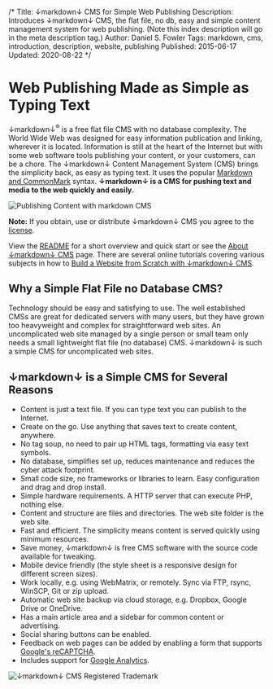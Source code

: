 /*
Title: ↓markdown↓ CMS for Simple Web Publishing
Description: Introduces ↓markdown↓ CMS, the flat file, no db, easy and simple content management system for web publishing. (Note this index description will go in the meta description tag.)
Author: Daniel S. Fowler
Tags: markdown, cms, introduction, description, website, publishing
Published: 2015-06-17
Updated: 2020-08-22
*/

# Web Publishing Made as Simple as Typing Text

↓markdown↓<sup>&reg;</sup> is a free flat file CMS with no database complexity. The World Wide Web was designed for easy information publication and linking, wherever it is located. Information is still at the heart of the Internet but with some web software tools publishing your content, or your customers, can be a chore. The ↓markdown↓ Content Management System (CMS) brings the simplicity back, as easy as typing text. It uses the popular [Markdown and CommonMark](http://commonmark.org/ "CommonMark Home") syntax. **↓markdown↓ is a CMS for pushing text and media to the web quickly and easily.**

![Publishing Content with markdown CMS](/md/images/markdown-cms-web-publishing.png "Easy Web Publishing with ↓markdown↓ CMS")

__Note:__ If you obtain, use or distribute ↓markdown↓ CMS you agree to the [license](/md/markdown-cms-license "↓markdown↓ License").

View the [README](/README "↓markdown↓ CMS README") for a short overview and quick start or see the [About ↓markdown↓ CMS](http://tekeye.uk/md_cms/about-markdown-cms "About ↓markdown↓ CMS and Getting Started") page. There are several online tutorials covering various subjects in how to [Build a Website from Scratch with ↓markdown↓ CMS](http://tekeye.uk/md_cms/build-a-website-from-scratch "How to build a website with ↓markdown↓ CMS").

## Why a Simple Flat File no Database CMS?

Technology should be easy and satisfying to use. The well established CMSs are great for dedicated servers with many users, but they have grown too heavyweight and complex for straightforward web sites. An uncomplicated web site managed by a single person or small team only needs a small lightweight flat file (no database) CMS. ↓markdown↓ is such a simple CMS for uncomplicated web sites.

## ↓markdown↓ is a Simple CMS for Several Reasons

* Content is just a text file. If you can type text you can publish to the Internet.
* Create on the go. Use anything that saves text to create content, anywhere.
* No tag soup, no need to pair up HTML tags, formatting via easy text symbols.
* No database, simplifies set up, reduces maintenance and reduces the cyber attack footprint.
* Small code size, no frameworks or libraries to learn. Easy configuration and drag and drop install.
* Simple hardware requirements. A HTTP server that can execute PHP, nothing else.
* Content and structure are files and directories. The web site folder is the web site. 
* Fast and efficient. The simplicity means content is served quickly using minimum resources.
* Save money, ↓markdown↓ is free CMS software with the source code available for tweaking.
* Mobile device friendly (the style sheet is a responsive design for different screen sizes).
* Work locally, e.g. using WebMatrix, or remotely. Sync via FTP, rsync, WinSCP, Git or zip upload.
* Automatic web site backup via cloud storage, e.g. Dropbox, Google Drive or OneDrive.
* Has a main article area and a sidebar for common content or advertising.
* Social sharing buttons can be enabled.
* Feedback on web pages can be added by enabling a form that supports [Google's reCAPTCHA](https://www.google.com/recaptcha/about/ "Google reCAPTCHA home").
* Includes support for [Google Analytics](https://www.google.com/analytics/analytics/ "Google Analytics").

![↓markdown↓ CMS Registered Trademark](/md/images/markdown-reg.png "↓markdown↓ CMS")